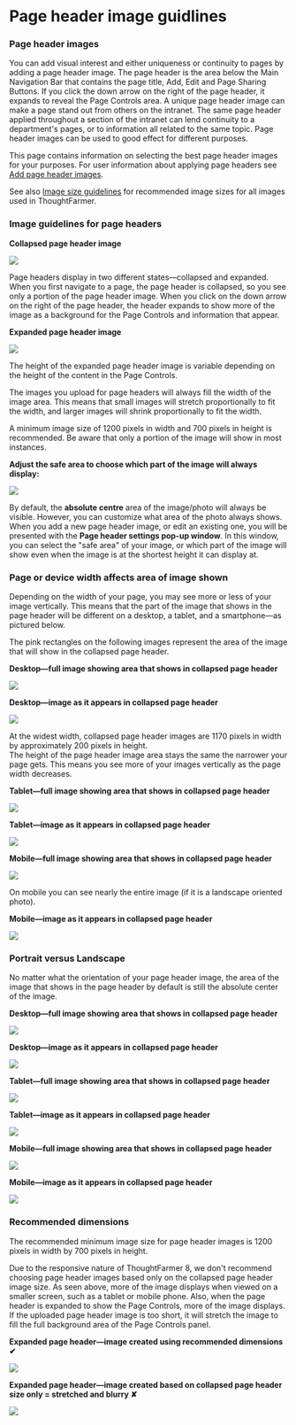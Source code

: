 # Page header image guidlines

### Page header images

You can add visual interest and either uniqueness or continuity to pages by adding a page header image. The page header is the area below the Main Navigation Bar that contains the page title, Add, Edit and Page Sharing Buttons. If you click the down arrow on the right of the page header, it expands to reveal the Page Controls area. A unique page header image can make a page stand out from others on the intranet. The same page header applied throughout a section of the intranet can lend continuity to a department's pages, or to information all related to the same topic. Page header images can be used to good effect for different purposes.  
  
This page contains information on selecting the best page header images for your purposes. For user information about applying page headers see [Add page header images](https://community.thoughtfarmer.com/content/105841).  
  
See also [Image size guidelines](https://community.thoughtfarmer.com/content/105973) for recommended image sizes for all images used in ThoughtFarmer.

### Image guidelines for page headers

**Collapsed page header image**

![](../../../../.gitbook/assets/1%20%28122%29.jpg)

Page headers display in two different states—collapsed and expanded. When you first navigate to a page, the page header is collapsed, so you see only a portion of the page header image. When you click on the down arrow on the right of the page header, the header expands to show more of the image as a background for the Page Controls and information that appear.  
  
**Expanded page header image**

![](../../../../.gitbook/assets/2%20%2879%29.jpg)

The height of the expanded page header image is variable depending on the height of the content in the Page Controls.  
  
The images you upload for page headers will always fill the width of the image area. This means that small images will stretch proportionally to fit the width, and larger images will shrink proportionally to fit the width.  
  
A minimum image size of 1200 pixels in width and 700 pixels in height is recommended. Be aware that only a portion of the image will show in most instances.  
  
**Adjust the safe area to choose which part of the image will always display:**

![](../../../../.gitbook/assets/3%20%2829%29.jpg)

By default, the **absolute centre** area of the image/photo will always be visible. However, you can customize what area of the photo always shows. When you add a new page header image, or edit an existing one, you will be presented with the **Page header settings pop-up window**. In this window, you can select the "safe area" of your image, or which part of the image will show even when the image is at the shortest height it can display at.

### Page or device width affects area of image shown

Depending on the width of your page, you may see more or less of your image vertically. This means that the part of the image that shows in the page header will be different on a desktop, a tablet, and a smartphone—as pictured below.  
  
The pink rectangles on the following images represent the area of the image that will show in the collapsed page header.  
  
**Desktop—full image showing area that shows in collapsed page header**

![](../../../../.gitbook/assets/4%20%2849%29.png)

**Desktop—image as it appears in collapsed page header**

![](../../../../.gitbook/assets/5%20%2835%29.png)

At the widest width, collapsed page header images are 1170 pixels in width by approximately 200 pixels in height.  
The height of the page header image area stays the same the narrower your page gets. This means you see more of your images vertically as the page width decreases.  
  
**Tablet—full image showing area that shows in collapsed page header**

![](../../../../.gitbook/assets/6%20%283%29.png)

**Tablet—image as it appears in collapsed page header**

![](../../../../.gitbook/assets/7%20%285%29.png)

**Mobile—full image showing area that shows in collapsed page header**

![](../../../../.gitbook/assets/8%20%288%29.png)

On mobile you can see nearly the entire image \(if it is a landscape oriented photo\).  
  
**Mobile—image as it appears in collapsed page header**

![](../../../../.gitbook/assets/9%20%281%29.png)

### Portrait versus Landscape

No matter what the orientation of your page header image, the area of the image that shows in the page header by default is still the absolute center of the image.  
  
**Desktop—full image showing area that shows in collapsed page header**

![](../../../../.gitbook/assets/10%20%285%29.png)

**Desktop—image as it appears in collapsed page header**

![](../../../../.gitbook/assets/11%20%284%29.png)

**Tablet—full image showing area that shows in collapsed page header**

![](../../../../.gitbook/assets/12%20%281%29.png)

**Tablet—image as it appears in collapsed page header**

![](../../../../.gitbook/assets/13%20%281%29.png)

**Mobile—full image showing area that shows in collapsed page header**

![](../../../../.gitbook/assets/14.png)

**Mobile—image as it appears in collapsed page header**

![](../../../../.gitbook/assets/15%20%282%29.png)

### Recommended dimensions

The recommended minimum image size for page header images is 1200 pixels in width by 700 pixels in height.  
  
Due to the responsive nature of ThoughtFarmer 8, we don't recommend choosing page header images based only on the collapsed page header image size. As seen above, more of the image displays when viewed on a smaller screen, such as a tablet or mobile phone. Also, when the page header is expanded to show the Page Controls, more of the image displays. If the uploaded page header image is too short, it will stretch the image to fill the full background area of the Page Controls panel.  
  
**Expanded page header—image created using recommended dimensions  ✔**

![](../../../../.gitbook/assets/16.png)

**Expanded page header—image created based on collapsed page header size only = stretched and blurry  ✘**

![](../../../../.gitbook/assets/17.png)



